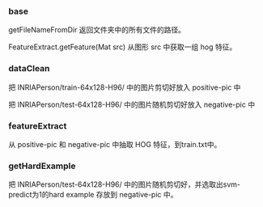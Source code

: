 ### base 

getFileNameFromDir 返回文件夹中的所有文件的路径。

FeatureExtract.getFeature(Mat src) 从图形 src 中获取一组 hog 特征。

### dataClean

把 INRIAPerson/train-64x128-H96/ 中的图片剪切好放入 positive-pic 中

把 INRIAPerson/test-64x128-H96/ 中的图片随机剪切好放入 negative-pic 中

### featureExtract

从 positive-pic 和 negative-pic 中抽取 HOG 特征，到train.txt中。

### getHardExample

把 INRIAPerson/test-64x128-H96/ 中的图片随机剪切好，并选取出svm-predict为1的hard example 存放到 negative-pic 中。

